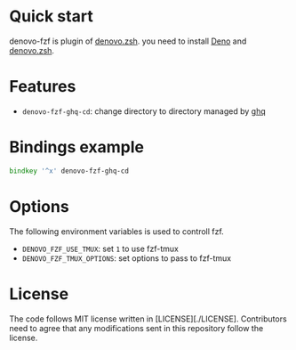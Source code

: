 # Quick start

denovo-fzf is plugin of [denovo.zsh][denovo.zsh].
you need to install [Deno][deno] and [denovo.zsh][denovo.zsh].
 
[denovo.zsh]: https://github.com/Warashi/denovo.zsh/
[deno]: https://deno.land/

# Features
- `denovo-fzf-ghq-cd`: change directory to directory managed by [ghq][ghq]

[ghq]: https://github.com/x-motemen/ghq

# Bindings example
```zsh
bindkey '^x' denovo-fzf-ghq-cd
```

# Options
The following environment variables is used to controll fzf.

- `DENOVO_FZF_USE_TMUX`: set `1` to use fzf-tmux
- `DENOVO_FZF_TMUX_OPTIONS`: set options to pass to fzf-tmux

# License
The code follows MIT license written in [LICENSE][./LICENSE]. Contributors need to agree that any modifications sent in this repository follow the license.
